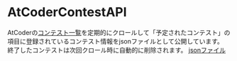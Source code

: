 # AtCoderContestAPI

AtCoderの[コンテスト一覧](https://atcoder.jp/contests/)を定期的にクロールして「予定されたコンテスト」の項目に登録されているコンテスト情報をjsonファイルとして公開しています。  
終了したコンテストは次回クロール時に自動的に削除されます。
[jsonファイル](https://jmjmri.github.io/AtCoderContestAPI/api/contest.json)
